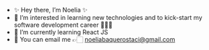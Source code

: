 - ✨ Hey there, I’m Noelia ✨
- 👀 I’m interested in learning new technologies and to kick-start my software development career 👩🏻‍💻
- 🌱 I’m currently learning React JS 
- 📩 You can email me 👉🏻 noeliabaquerostaci@gmail.com

<!---
NoelBq/NoelBq is a ✨ special ✨ repository because its `README.md` (this file) appears on your GitHub profile.
You can click the Preview link to take a look at your changes.
--->
